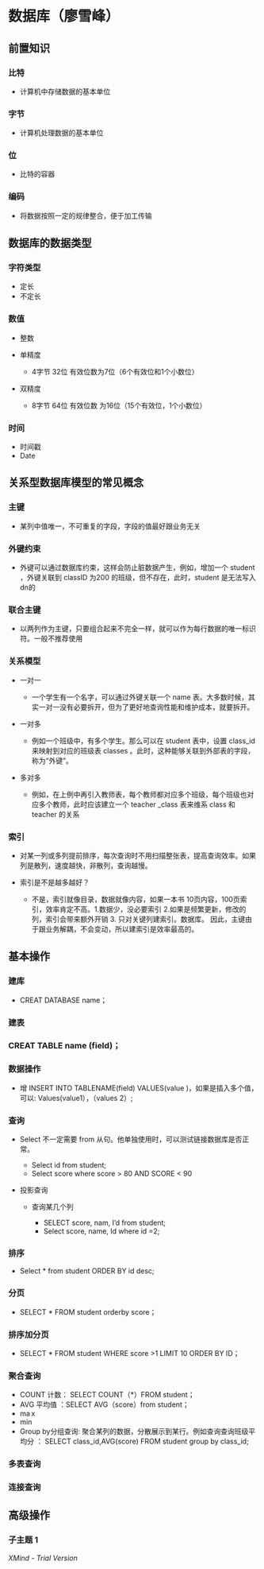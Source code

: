 # 数据库（廖雪峰）

## 前置知识

### 比特

- 计算机中存储数据的基本单位

### 字节

- 计算机处理数据的基本单位

### 位

- 比特的容器

### 编码

- 将数据按照一定的规律整合，便于加工传输

## 数据库的数据类型

### 字符类型

- 定长
- 不定长

### 数值

- 整数
- 单精度

	- 4字节 32位 有效位数为7位（6个有效位和1个小数位）

- 双精度

	- 8字节 64位 有效位数 为16位（15个有效位，1个小数位）

### 时间

- 时间戳
- Date

## 关系型数据库模型的常见概念

### 主键

- 某列中值唯一，不可重复的字段，字段的值最好跟业务无关

### 外键约束

- 外键可以通过数据库约束，这样会防止脏数据产生，例如，增加一个 student ，外键关联到 classID 为200 的班级，但不存在，此时，student 是无法写入 dn的

### 联合主键

- 以两列作为主键，只要组合起来不完全一样，就可以作为每行数据的唯一标识符。一般不推荐使用

### 关系模型

- 一对一

	- 一个学生有一个名字，可以通过外键关联一个 name 表。大多数时候，其实一对一没有必要拆开，但为了更好地查询性能和维护成本，就要拆开。

- 一对多

	- 例如一个班级中，有多个学生。那么可以在 student 表中，设置 class_id 来映射到对应的班级表 classes 。此时，这种能够关联到外部表的字段，称为“外键”。

- 多对多

	- 例如，在上例中再引入教师表，每个教师都对应多个班级，每个班级也对应多个教师，此时应该建立一个 teacher _class 表来维系 class 和 teacher 的关系

### 索引

- 对某一列或多列提前排序，每次查询时不用扫描整张表，提高查询效率。如果列是散列，速度越快，非散列，查询越慢。
- 索引是不是越多越好？

	- 不是，索引就像目录，数据就像内容，如果一本书 10页内容，100页索引，效率肯定不高。1.数据少，没必要索引 2.如果是频繁更新，修改的列，索引会带来额外开销 3. 只对关键列建索引。数据库。 因此，主键由于跟业务解耦，不会变动，所以建索引是效率最高的。

## 基本操作

### 建库

- CREAT DATABASE name；

### 建表

### CREAT TABLE name (field)；

### 数据操作

- 增 INSERT INTO TABLENAME(field) VALUES(value )，如果是插入多个值，可以:  Values(value1），（values 2）;

### 查询

- Select 不一定需要 from 从句。他单独使用时，可以测试链接数据库是否正常。

	- Select id from student;
	- Select score where score > 80 AND SCORE < 90

- 投影查询

	- 查询某几个列

		- SELECT score, nam, I’d from student;
		- Select score, name, Id where id =2;

### 排序

- Select  * from student ORDER BY id desc;

### 分页

- SELECT * FROM student orderby score；

### 排序加分页

- SELECT * FROM student WHERE score >1 LIMIT 10  ORDER BY ID；

### 聚合查询

- COUNT 计数： SELECT COUNT（*）FROM student；
- AVG 平均值 ：SELECT AVG（score）from student；
- ma x
- min
-  Group by分组查询:  聚合某列的数据，分散展示到某行。例如查询查询班级平均分 ：     SELECT class_id,AVG(score) FROM student group by  class_id;

### 多表查询

### 连接查询 

## 高级操作

### 子主题 1

*XMind - Trial Version*